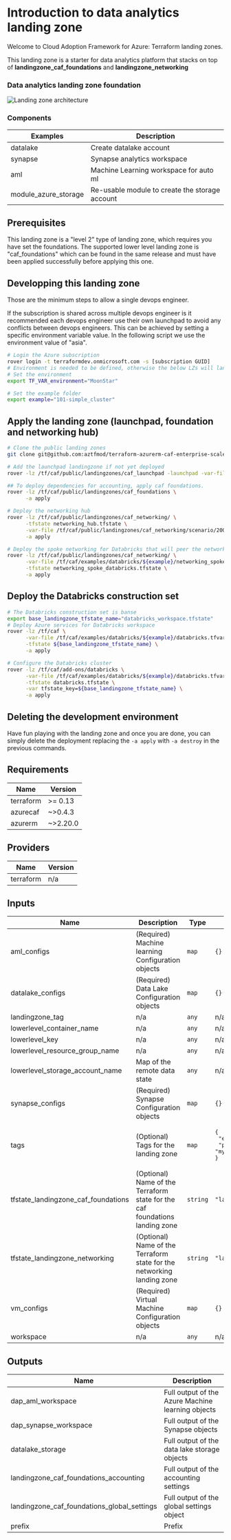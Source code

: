 # Introduction to data analytics landing zone

Welcome to Cloud Adoption Framework for Azure: Terraform landing zones.

This landing zone is a starter for data analytics platform that stacks on top of **landingzone_caf_foundations** and **landingzone_networking**

### Data analytics landing zone foundation
![Landing zone architecture](./_images/data_analytics_platform.PNG)

### Components
| Examples | Description|
|----------|------------|
|datalake | Create datalake account |
|synapse | Synapse analytics workspace |
|aml | Machine Learning workspace for auto ml |
|module_azure_storage | Re-usable module to create the storage account |

## Prerequisites

This landing zone is a "level 2" type of landing zone, which requires you have set the foundations. The supported lower level landing zone is "caf_foundations" which can be found in the same release and must have been applied successfully before applying this one.

## Developping this landing zone

Those are the minimum steps to allow a single devops engineer. 

If the subscription is shared across multiple devops engineer is it recommended each devops engineer use their own launchpad to avoid any conflicts between devops engineers. This can be achieved by setting a specific environment variable value. In the following script we use the environment value of "asia".

```bash
# Login the Azure subscription
rover login -t terraformdev.onmicrosoft.com -s [subscription GUID]
# Environment is needed to be defined, otherwise the below LZs will land into sandpit which someone else is working on
# Set the environment
export TF_VAR_environment="MoonStar"

# Set the example folder
export example="101-simple_cluster"

```

## Apply the landing zone (launchpad, foundation and networking hub)
```bash
# Clone the public landing zones
git clone git@github.com:aztfmod/terraform-azurerm-caf-enterprise-scale.git /tf/caf/public

# Add the launchpad landingzone if not yet deployed
rover -lz /tf/caf/public/landingzones/caf_launchpad -launchpad -var-file /tf/caf/public/landingzones/caf_launchpad/scenario/200/configuration.tfvars -a apply

## To deploy dependencies for accounting, apply caf foundations.
rover -lz /tf/caf/public/landingzones/caf_foundations \
      -a apply

# Deploy the networking hub
rover -lz /tf/caf/public/landingzones/caf_networking/ \
      -tfstate networking_hub.tfstate \
      -var-file /tf/caf/public/landingzones/caf_networking/scenario/200-single-region-hub/configuration.tfvars \
      -a apply

# Deploy the spoke networking for Databricks that will peer the networking hub
rover -lz /tf/caf/public/landingzones/caf_networking/ \
      -var-file /tf/caf/examples/databricks/${example}/networking_spoke.tfvars \
      -tfstate networking_spoke_databricks.tfstate \
      -a apply
```

## Deploy the Databricks construction set
```bash
# The Databricks construction set is banse
export base_landingzone_tfstate_name="databricks_workspace.tfstate"
# Deploy Azure services for Databricks workspace
rover -lz /tf/caf \
      -var-file /tf/caf/examples/databricks/${example}/databricks.tfvars \
      -tfstate ${base_landingzone_tfstate_name} \
      -a apply

# Configure the Databricks cluster
rover -lz /tf/caf/add-ons/databricks \
      -var-file /tf/caf/examples/databricks/${example}/databricks.tfvars \
      -tfstate databricks.tfstate \
      -var tfstate_key=${base_landingzone_tfstate_name} \
      -a apply
```

## Deleting the development environment

Have fun playing with the landing zone and once you are done, you can simply delete the deployment replacing the ```-a apply``` with ```-a destroy``` in the previous commands.

<!--- BEGIN_TF_DOCS --->
## Requirements

| Name | Version |
|------|---------|
| terraform | >= 0.13 |
| azurecaf | ~>0.4.3 |
| azurerm | ~>2.20.0 |

## Providers

| Name | Version |
|------|---------|
| terraform | n/a |

## Inputs

| Name | Description | Type | Default | Required |
|------|-------------|------|---------|:--------:|
| aml\_configs | (Required) Machine learning Configuration objects | `map` | `{}` | no |
| datalake\_configs | (Required) Data Lake Configuration objects | `map` | `{}` | no |
| landingzone\_tag | n/a | `any` | n/a | yes |
| lowerlevel\_container\_name | n/a | `any` | n/a | yes |
| lowerlevel\_key | n/a | `any` | n/a | yes |
| lowerlevel\_resource\_group\_name | n/a | `any` | n/a | yes |
| lowerlevel\_storage\_account\_name | Map of the remote data state | `any` | n/a | yes |
| synapse\_configs | (Required) Synapse Configuration objects | `map` | `{}` | no |
| tags | (Optional) Tags for the landing zone | `map` | <pre>{<br>  "environment": "DEV",<br>  "project": "my_analytics_project"<br>}</pre> | no |
| tfstate\_landingzone\_caf\_foundations | (Optional) Name of the Terraform state for the caf foundations landing zone | `string` | `"landingzone_caf_foundations.tfstate"` | no |
| tfstate\_landingzone\_networking | (Optional) Name of the Terraform state for the networking landing zone | `string` | `"landingzone_networking.tfstate"` | no |
| vm\_configs | (Required) Virtual Machine Configuration objects | `map` | `{}` | no |
| workspace | n/a | `any` | n/a | yes |

## Outputs

| Name | Description |
|------|-------------|
| dap\_aml\_workspace | Full output of the Azure Machine learning objects |
| dap\_synapse\_workspace | Full output of the Synapse objects |
| datalake\_storage | Full output of the data lake storage objects |
| landingzone\_caf\_foundations\_accounting | Full output of the accounting settings |
| landingzone\_caf\_foundations\_global\_settings | Full output of the global settings object |
| prefix | Prefix |

<!--- END_TF_DOCS --->